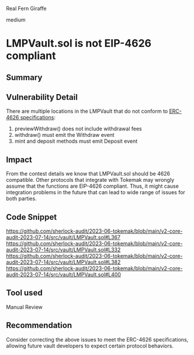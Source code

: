 Real Fern Giraffe

medium

# LMPVault.sol is not EIP-4626 compliant
## Summary

## Vulnerability Detail
There are multiple locations in the LMPVault that do not conform to [ERC-4626 specifications](https://eips.ethereum.org/EIPS/eip-4626):
1. previewWithdraw() does not include withdrawal fees
2. withdraw() must emit the Withdraw event
3. mint and deposit methods must emit Deposit event

## Impact
From the contest details we know that LMPVault.sol should be 4626 compatible.
Other protocols that integrate with Tokemak may wrongly assume that the functions are EIP-4626 compliant. Thus, it might cause integration problems in the future that can lead to wide range of issues for both parties.

## Code Snippet
https://github.com/sherlock-audit/2023-06-tokemak/blob/main/v2-core-audit-2023-07-14/src/vault/LMPVault.sol#L367
https://github.com/sherlock-audit/2023-06-tokemak/blob/main/v2-core-audit-2023-07-14/src/vault/LMPVault.sol#L332
https://github.com/sherlock-audit/2023-06-tokemak/blob/main/v2-core-audit-2023-07-14/src/vault/LMPVault.sol#L382
https://github.com/sherlock-audit/2023-06-tokemak/blob/main/v2-core-audit-2023-07-14/src/vault/LMPVault.sol#L400


## Tool used

Manual Review

## Recommendation
Consider correcting the above issues to meet the ERC-4626 specifications, allowing future vault developers to expect certain protocol behaviors.